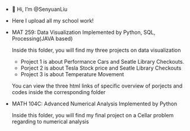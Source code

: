 - 👋 Hi, I’m @SenyuanLiu
- Here I upload all my school work!  

- MAT 259: Data Visualization   Implemented by Python, SQL, Processing(JAVA based)

  Inside this folder, you will find my three projects on data visualization
    - Project 1 is about Performance Cars and Seatle Library Checkouts. 
    - Porject 2 is about Tesla Stock price and Seatle Library Checkouts 
    - Project 3 is about Temperature Movement 
    
    You can view the three html links of specific overview of porjects and codes inside the corresponding folder
    
 - MATH 104C: Advanced Numerical Analysis     Implemented by Python
 
    Inside this folder, you will find my final project on a Cellar problem regarding to numerical analysis
